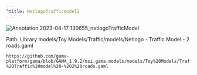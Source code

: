 ```yaml
---
^title: NetlogoTrafficmodel2
---
```


![Annotation 2023-04-17 130655_netlogoTrafficModel](https://user-images.githubusercontent.com/4437331/232513502-ade41e45-7076-442d-88f2-796fff91e90d.png)

Path: Library models/Toy Models/Traffic/models/Netlogo - Traffic Model - 2 roads.gaml

```gaml reference
https://github.com/gama-platform/gama/blob/GAMA_1.9.2/msi.gama.models/models/Toy%20Models/Traffic/models/Netlogo%20-%20Traffic%20model%20-%202%20roads.gaml
```

